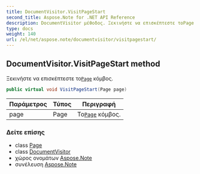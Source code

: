 ```yaml
---
title: DocumentVisitor.VisitPageStart
second_title: Aspose.Note for .NET API Reference
description: DocumentVisitor μέθοδος. Ξεκινήστε να επισκέπτεστε τοPage κόμβος.
type: docs
weight: 140
url: /el/net/aspose.note/documentvisitor/visitpagestart/
---
```

## DocumentVisitor.VisitPageStart method

Ξεκινήστε να επισκέπτεστε το[`Page`](../../page/) κόμβος.

```csharp
public virtual void VisitPageStart(Page page)
```

| Παράμετρος | Τύπος | Περιγραφή |
| --- | --- | --- |
| page | Page | Το[`Page`](../../page/) κόμβος. |

### Δείτε επίσης

* class [Page](../../page/)
* class [DocumentVisitor](../)
* χώρος ονομάτων [Aspose.Note](../../documentvisitor/)
* συνέλευση [Aspose.Note](../../../)


